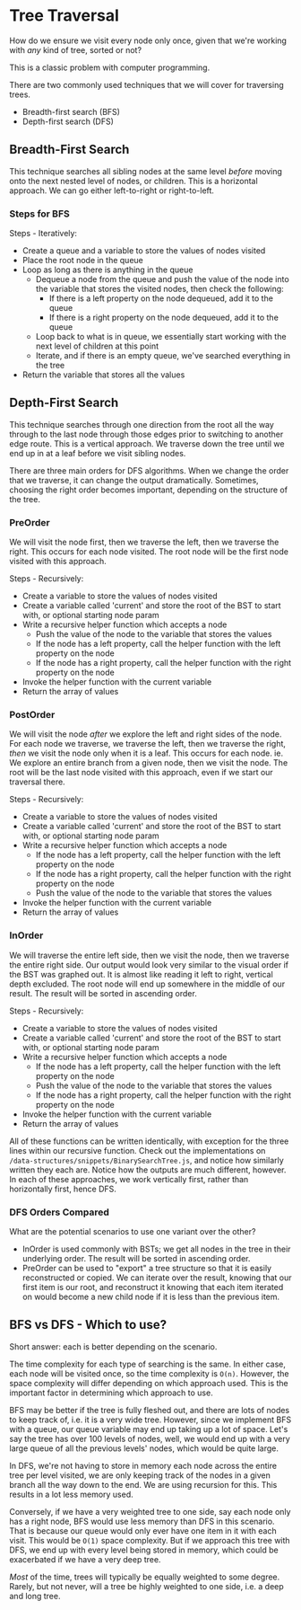 # Tree Traversal

How do we ensure we visit every node only once, given that we're working with _any_ kind of tree, sorted or not?

This is a classic problem with computer programming.

There are two commonly used techniques that we will cover for traversing trees.

- Breadth-first search (BFS)
- Depth-first search (DFS)

## Breadth-First Search

This technique searches all sibling nodes at the same level _before_ moving onto the next nested level of nodes, or children. This is a horizontal approach. We can go either left-to-right or right-to-left.

### Steps for BFS

Steps - Iteratively:

- Create a queue and a variable to store the values of nodes visited
- Place the root node in the queue
- Loop as long as there is anything in the queue
  - Dequeue a node from the queue and push the value of the node into the variable that stores the visited nodes, then check the following:
    - If there is a left property on the node dequeued, add it to the queue
    - If there is a right property on the node dequeued, add it to the queue
  - Loop back to what is in queue, we essentially start working with the next level of children at this point
  - Iterate, and if there is an empty queue, we've searched everything in the tree
- Return the variable that stores all the values

## Depth-First Search

This technique searches through one direction from the root all the way through to the last node through those edges prior to switching to another edge route. This is a vertical approach. We traverse down the tree until we end up in at a leaf before we visit sibling nodes.

There are three main orders for DFS algorithms. When we change the order that we traverse, it can change the output dramatically. Sometimes, choosing the right order becomes important, depending on the structure of the tree.

### PreOrder

We will visit the node first, then we traverse the left, then we traverse the right. This occurs for each node visited. The root node will be the first node visited with this approach.

Steps - Recursively:

- Create a variable to store the values of nodes visited
- Create a variable called 'current' and store the root of the BST to start with, or optional starting node param
- Write a recursive helper function which accepts a node
  - Push the value of the node to the variable that stores the values
  - If the node has a left property, call the helper function with the left property on the node
  - If the node has a right property, call the helper function with the right property on the node
- Invoke the helper function with the current variable
- Return the array of values

### PostOrder

We will visit the node _after_ we explore the left and right sides of the node. For each node we traverse, we traverse the left, then we traverse the right, _then_ we visit the node only when it is a leaf. This occurs for each node. ie. We explore an entire branch from a given node, then we visit the node. The root will be the last node visited with this approach, even if we start our traversal there.

Steps - Recursively:

- Create a variable to store the values of nodes visited
- Create a variable called 'current' and store the root of the BST to start with, or optional starting node param
- Write a recursive helper function which accepts a node
  - If the node has a left property, call the helper function with the left property on the node
  - If the node has a right property, call the helper function with the right property on the node
  - Push the value of the node to the variable that stores the values
- Invoke the helper function with the current variable
- Return the array of values

### InOrder

We will traverse the entire left side, then we visit the node, then we traverse the entire right side. Our output would look very similar to the visual order if the BST was graphed out. It is almost like reading it left to right, vertical depth excluded. The root node will end up somewhere in the middle of our result. The result will be sorted in ascending order.

Steps - Recursively:

- Create a variable to store the values of nodes visited
- Create a variable called 'current' and store the root of the BST to start with, or optional starting node param
- Write a recursive helper function which accepts a node
  - If the node has a left property, call the helper function with the left property on the node
  - Push the value of the node to the variable that stores the values
  - If the node has a right property, call the helper function with the right property on the node
- Invoke the helper function with the current variable
- Return the array of values

All of these functions can be written identically, with exception for the three lines within our recursive function. Check out the implementations on `/data-structures/snippets/BinarySearchTree.js`, and notice how similarly written they each are. Notice how the outputs are much different, however. In each of these approaches, we work vertically first, rather than horizontally first, hence DFS.

### DFS Orders Compared

What are the potential scenarios to use one variant over the other?

- InOrder is used commonly with BSTs; we get all nodes in the tree in their underlying order. The result will be sorted in ascending order.
- PreOrder can be used to "export" a tree structure so that it is easily reconstructed or copied. We can iterate over the result, knowing that our first item is our root, and reconstruct it knowing that each item iterated on would become a new child node if it is less than the previous item.

## BFS vs DFS - Which to use?

Short answer: each is better depending on the scenario.

The time complexity for each type of searching is the same. In either case, each node will be visited once, so the time complexity is `O(n)`. However, the space complexity will differ depending on which approach used. This is the important factor in determining which approach to use.

BFS may be better if the tree is fully fleshed out, and there are lots of nodes to keep track of, i.e. it is a very wide tree. However, since we implement BFS with a queue, our queue variable may end up taking up a lot of space. Let's say the tree has over 100 levels of nodes, well, we would end up with a very large queue of all the previous levels' nodes, which would be quite large.

In DFS, we're not having to store in memory each node across the entire tree per level visited, we are only keeping track of the nodes in a given branch all the way down to the end. We are using recursion for this. This results in a lot less memory used.

Conversely, if we have a very weighted tree to one side, say each node only has a right node, BFS would use less memory than DFS in this scenario. That is because our queue would only ever have one item in it with each visit. This would be `O(1)` space complexity. But if we approach this tree with DFS, we end up with every level being stored in memory, which could be exacerbated if we have a very deep tree.

_Most_ of the time, trees will typically be equally weighted to some degree. Rarely, but not never, will a tree be highly weighted to one side, i.e. a deep and long tree.
